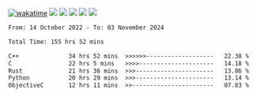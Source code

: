 [![wakatime](https://wakatime.com/badge/user/368879df-dc38-4b1a-86c4-8a2054a0e074.svg)](https://wakatime.com/@368879df-dc38-4b1a-86c4-8a2054a0e074)
<img src="https://img.shields.io/badge/Windows-0078D6?style=flat&logo=Windows&logoColor=white">
<img src="https://img.shields.io/badge/IntelliJ_IDEA-000000.svg?style=flat&logo=IntelliJ-IDEA&logoColor=white">
<img src="https://img.shields.io/badge/CLion-000000.svg?style=flat&logo=CLion&logoColor=white">
<img src="https://img.shields.io/badge/Visual_Studio_Code-007ACC?style=flat&logo=Visual-Studio-Code&logoColor=white">
<img src="https://img.shields.io/badge/Discord-5865F2?label=kano42&style=flat&logo=discord&logoColor=white">
<br>


<!--START_SECTION:waka-->

```txt
From: 14 October 2022 - To: 03 November 2024

Total Time: 155 hrs 52 mins

C++              34 hrs 52 mins  >>>>>>-------------------   22.38 %
C                22 hrs 5 mins   >>>>---------------------   14.18 %
Rust             21 hrs 36 mins  >>>----------------------   13.86 %
Python           20 hrs 29 mins  >>>----------------------   13.14 %
ObjectiveC       12 hrs 11 mins  >>-----------------------   07.83 %
```

<!--END_SECTION:waka-->
